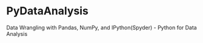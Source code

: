 # PyDataAnalysis

Data Wrangling with Pandas, NumPy, and IPython(Spyder) - Python for Data Analysis
